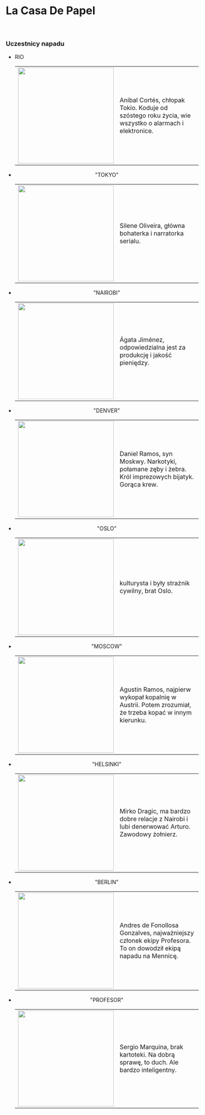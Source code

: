 <h1> La Casa De Papel </h1>
</br>
<h3>Uczestnicy napadu</h3>
<UL>
    <LI> RIO
<table><tr>	<td><img src="https://static.wikia.nocookie.net/dom-z-papieru/images/6/65/Rio_Sezon_3.jpg/revision/latest/scale-to-width-down/1000?cb=20201205104807&path-prefix=pl" width="250" height="250"></td>	<td> Aníbal Cortés, chłopak Tokio. Koduje od szóstego roku życia, wie wszystko o alarmach i elektronice.<br></td></tr></table>
  <center><LI> "TOKYO"</center>
<table><tr>	<td><img src="https://static.wikia.nocookie.net/dom-z-papieru/images/d/dc/Tokio_Sezon_3.jpg/revision/latest/scale-to-width-down/1000?cb=20201204231205&path-prefix=pl" width="250" height="250"></td>	<td>Silene Oliveira, główna bohaterka i narratorka serialu. <br></td></tr></table>
  <center><LI> "NAIROBI"</center>
<table><tr>	<td><img src="https://static.wikia.nocookie.net/dom-z-papieru/images/c/cd/Nairobi_Sezon_3.jpg/revision/latest/scale-to-width-down/1000?cb=20201204232231&path-prefix=pl" width="250" height="250"></td>	<td>Ágata Jiménez, odpowiedzialna jest za produkcję i jakość pieniędzy. <br></td></tr></table>
    <center><LI> "DENVER"</center>
      <table><tr>	<td><img src="https://static.wikia.nocookie.net/dom-z-papieru/images/d/da/Denver_Sezon_3.jpg/revision/latest/scale-to-width-down/1000?cb=20201205105553&path-prefix=pl" width="250" height="250"></td>	<td>Daniel Ramos, syn Moskwy. Narkotyki, połamane zęby i żebra. Król imprezowych bijatyk. Gorąca krew.<br></td></tr></table>
    <center><LI> "OSLO"</center>
      <table><tr>	<td><img src="https://static.wikia.nocookie.net/dom-z-papieru/images/0/0c/Oslo_%282%29.jpg/revision/latest/scale-to-width-down/412?cb=20200615064929&path-prefix=pl" style="float: left;" width="250" height="250" </td>	<td> kulturysta i były strażnik cywilny, brat Oslo. <br></td></tr></table>
    <center><LI> "MOSCOW"</center>
      <table><tr>	<td><img src="https://static.wikia.nocookie.net/dom-z-papieru/images/a/aa/Moscow_%282%29.jpg/revision/latest/scale-to-width-down/564?cb=20200614205920&path-prefix=pl" style="float: left;" width="250" height="250" </td>	<td>Agustin Ramos, najpierw wykopał kopalnię w Austrii. Potem zrozumiał, że trzeba kopać w innym kierunku.<br></td></tr></table> 
    <center><LI> "HELSINKI"</center>
      <table><tr>	<td><img src="https://static.wikia.nocookie.net/dom-z-papieru/images/b/b4/Helsinki_Sezon_3.jpg/revision/latest/scale-to-width-down/1000?cb=20201205110245&path-prefix=pl" style="float: left;" width="250" height="250" </td>	<td>Mirko Dragic, ma bardzo dobre relacje z Nairobi i lubi denerwować Arturo. Zawodowy żołnierz.<br></td></tr></table>
    <center><LI> "BERLIN"</center>
      <table><tr>	<td><img src="https://static.wikia.nocookie.net/dom-z-papieru/images/0/05/Berlin_Sezon_3.jpg/revision/latest/scale-to-width-down/1000?cb=20201205104227&path-prefix=pl" style="float: left;" width="250" height="250" </td>	<td>Andres de Fonollosa Gonzalves, najważniejszy członek ekipy Profesora. To on dowodził ekipą napadu na Mennicę.<br></td></tr></table> 
    <center><LI> "PROFESOR"</center>
      <table><tr>	<td><img src="https://static.wikia.nocookie.net/dom-z-papieru/images/4/4b/Profesor_Sezon_3.jpg/revision/latest/scale-to-width-down/1000?cb=20201204231923&path-prefix=pl" style="float: left;" width="250" height="250" </td>	<td>Sergio Marquina, brak kartoteki. Na dobrą sprawę, to duch. Ale bardzo inteligentny.<br></td></tr></table>
</UL>
</br>
</br>
            
      
